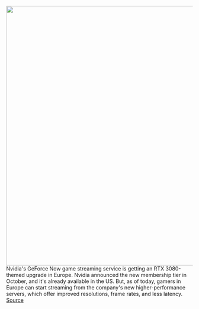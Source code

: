 <img src='https://cdn.vox-cdn.com/thumbor/aSdrGYkETNVWs-Dzi5rwlZfzHAw=/0x0:1740x1160/1200x800/filters:focal(320x419:598x697)/cdn.vox-cdn.com/uploads/chorus_image/image/70218985/geforce_now.0.jpg' width='700px' /><br/>
Nvidia's GeForce Now game streaming service is getting an RTX 3080-themed upgrade in Europe. Nvidia announced the new membership tier in October, and it's already available in the US. But, as of today, gamers in Europe can start streaming from the company's new higher-performance servers, which offer improved resolutions, frame rates, and less latency.
<a href='https://www.theverge.com/2021/12/2/22813787/nvidia-geforce-now-rtx-3080-membership-tier-europe-launch'> Source <a/>
